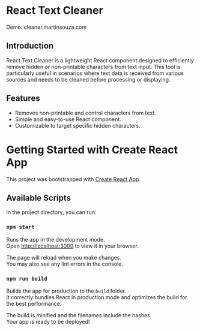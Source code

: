 # React Text Cleaner

Demo: cleaner.martinsouza.com

## Introduction
React Text Cleaner is a lightweight React component designed to efficiently remove hidden or non-printable characters from text input. This tool is particularly useful in scenarios where text data is received from various sources and needs to be cleaned before processing or displaying.

## Features
- Removes non-printable and control characters from text.
- Simple and easy-to-use React component.
- Customizable to target specific hidden characters.

# Getting Started with Create React App

This project was bootstrapped with [Create React App](https://github.com/facebook/create-react-app).

## Available Scripts

In the project directory, you can run:

### `npm start`

Runs the app in the development mode.\
Open [http://localhost:3000](http://localhost:3000) to view it in your browser.

The page will reload when you make changes.\
You may also see any lint errors in the console.

### `npm run build`

Builds the app for production to the `build` folder.\
It correctly bundles React in production mode and optimizes the build for the best performance.

The build is minified and the filenames include the hashes.\
Your app is ready to be deployed!

